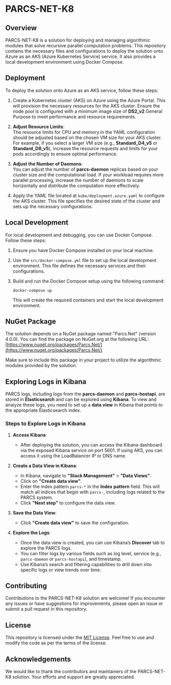 # PARCS-NET-K8

## Overview
PARCS-NET-K8 is a solution for deploying and managing algorithmic modules that solve recursive parallel computation problems. This repository contains the necessary files and configurations to deploy the solution onto Azure as an AKS (Azure Kubernetes Service) service. It also provides a local development environment using Docker Compose.

## Deployment

To deploy the solution onto Azure as an AKS service, follow these steps:

1. Create a Kubernetes cluster (AKS) on Azure using the Azure Portal. This will provision the necessary resources for the AKS cluster. Ensure the node pool is configured with a minimum image size of **DS2_v2** General Purpose to meet performance and resource requirements.

2. **Adjust Resource Limits**:  
   The resource limits for CPU and memory in the YAML configuration should be adjusted based on the chosen VM size for your AKS cluster. For example, if you select a larger VM size (e.g., **Standard_D4_v5** or **Standard_D8_v5**), increase the resource requests and limits for your pods accordingly to ensure optimal performance. 

3. **Adjust the Number of Daemons**:  
   You can adjust the number of **parcs-daemon** replicas based on your cluster size and the computational load. If your workload requires more parallel processing, increase the number of daemons to scale horizontally and distribute the computation more effectively.

4. Apply the YAML file located at `kube/deployment.azure.yaml` to configure the AKS cluster. This file specifies the desired state of the cluster and sets up the necessary configurations.

## Local Development
For local development and debugging, you can use Docker Compose. Follow these steps:

1. Ensure you have Docker Compose installed on your local machine.

2. Use the `src/docker-compose.yml` file to set up the local development environment. This file defines the necessary services and their configurations.

3. Build and run the Docker Compose setup using the following command:
   ```
   docker-compose up
   ```

   This will create the required containers and start the local development environment.

## NuGet Package
The solution depends on a NuGet package named "Parcs.Net" (version 4.0.0). You can find the package on NuGet.org at the following URL: [https://www.nuget.org/packages/Parcs.Net/](https://www.nuget.org/packages/Parcs.Net/)

Make sure to include this package in your project to utilize the algorithmic modules provided by the solution.

## Exploring Logs in Kibana
PARCS logs, including logs from the **parcs-daemon** and **parcs-hostapi**, are stored in **Elasticsearch** and can be explored using **Kibana**. To view and analyze these logs, you need to set up a **data view** in Kibana that points to the appropriate Elasticsearch index.

### Steps to Explore Logs in Kibana

1. **Access Kibana**: 
   - After deploying the solution, you can access the Kibana dashboard via the exposed Kibana service on port 5601. If using AKS, you can access it using the LoadBalancer IP or DNS name.
   
2. **Create a Data View in Kibana**:
   - In Kibana, navigate to **"Stack Management"** > **"Data Views"**.
   - Click on **"Create data view"**.
   - Enter the index pattern `parcs-*` in the **Index pattern** field. This will match all indices that begin with `parcs-`, including logs related to the PARCS system.
   - Click **"Next step"** to configure the data view.

3. **Save the Data View**:
   - Click **"Create data view"** to save the configuration.

4. **Explore the Logs**:
   - Once the data view is created, you can use Kibana’s **Discover** tab to explore the PARCS logs.
   - You can filter logs by various fields such as log level, service (e.g., `parcs-daemon` or `parcs-hostapi`), and timestamp.
   - Use Kibana’s search and filtering capabilities to drill down into specific logs or view trends over time.


## Contributing
Contributions to the PARCS-NET-K8 solution are welcome! If you encounter any issues or have suggestions for improvements, please open an issue or submit a pull request in this repository.

## License
This repository is licensed under the [MIT License](LICENSE). Feel free to use and modify the code as per the terms of the license.

## Acknowledgements
We would like to thank the contributors and maintainers of the PARCS-NET-K8 solution. Your efforts and support are greatly appreciated.
